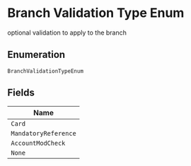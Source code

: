 
# Branch Validation Type Enum

optional validation to apply to the branch

## Enumeration

`BranchValidationTypeEnum`

## Fields

| Name |
|  --- |
| `Card` |
| `MandatoryReference` |
| `AccountModCheck` |
| `None` |

